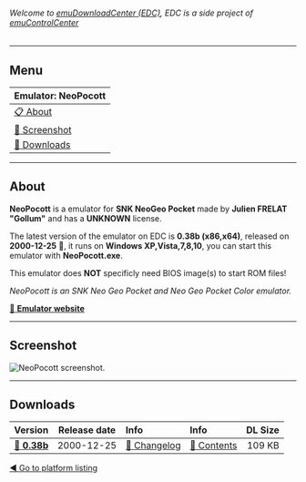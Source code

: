 ###### Welcome to [emuDownloadCenter (EDC)](https://github.com/PhoenixInteractiveNL/emuDownloadCenter/wiki/), EDC is a side project of [emuControlCenter](https://github.com/PhoenixInteractiveNL/emuControlCenter/wiki/)
***
## Menu
| **Emulator: NeoPocott** |
|:---------|
| [:clipboard: About](#about) |
| [:sunrise: Screenshot](#screenshot) |
| [:floppy_disk: Downloads](#downloads) |
***
## About
**NeoPocott** is a emulator for **SNK NeoGeo Pocket** made by **Julien FRELAT "Gollum"** and has a **UNKNOWN** license.

The latest version of the emulator on EDC is **0.38b (x86,x64)**, released on **2000-12-25** :triangular_flag_on_post:, it runs on **Windows XP,Vista,7,8,10**, you can start this emulator with **NeoPocott.exe**.

This emulator does **NOT** specificly need BIOS image(s) to start ROM files!

_NeoPocott is an SNK Neo Geo Pocket and Neo Geo Pocket Color emulator._

[:link: **Emulator website**](http://neopocott.emuunlim.com)
***
## Screenshot
![](https://raw.githubusercontent.com/PhoenixInteractiveNL/emuDownloadCenter/master/hooks/neopocott/screen.jpg "NeoPocott screenshot.")
***
## Downloads
| Version  | Release date  | Info       | Info       | DL Size    |
|:---------|:-------------:|:-----------|:-----------|-----------:|
| [:floppy_disk: **0.38b**](https://github.com/PhoenixInteractiveNL/edc-repo0006/raw/master/neopocott/0.38b.7z) | 2000-12-25 | [:page_facing_up: Changelog](https://github.com/PhoenixInteractiveNL/edc-repo0006/blob/master/neopocott/0.38b_changelog.txt) | [:mag_right: Contents](https://github.com/PhoenixInteractiveNL/edc-repo0006/blob/master/neopocott/0.38b_contents.txt) | 109 KB |

[:arrow_backward: Go to platform listing](https://github.com/PhoenixInteractiveNL/emuDownloadCenter/wiki/EDC-Platform-List)
